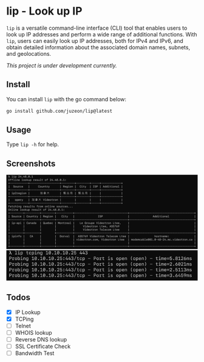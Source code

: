 # lip - Look up IP

`lip` is a versatile command-line interface (CLI) tool that enables users to look up IP addresses and perform a wide range of additional functions. With `lip`, users can easily look up IP addresses, both for IPv4 and IPv6, and obtain detailed information about the associated domain names, subnets, and geolocations.

*This project is under development currently.*

## Install

You can install `lip` with the go command below:

```bash
go install github.com/juzeon/lip@latest
```

## Usage

Type `lip -h` for help.

## Screenshots

![](docs/screenshot_1.png)
![](docs/screenshot_2.png)

## Todos

- [x] IP Lookup
- [x] TCPing
- [ ] Telnet
- [ ] WHOIS lookup
- [ ] Reverse DNS lookup
- [ ] SSL Certificate Check
- [ ] Bandwidth Test